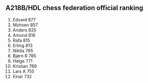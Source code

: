 A218B/HDL chess federation official ranking
-------------------------------------------
1.  Edvard      877
2.  Mohsen      857
3.  Anders      825
4.  Amund       816
5.  Rafa        815
6.  Erling      813
7.  Nikita      785
8.  Bjørn R     785
9.  Helge       771
10. Kristian    769
11. Lars A      755
12. Einar       732
